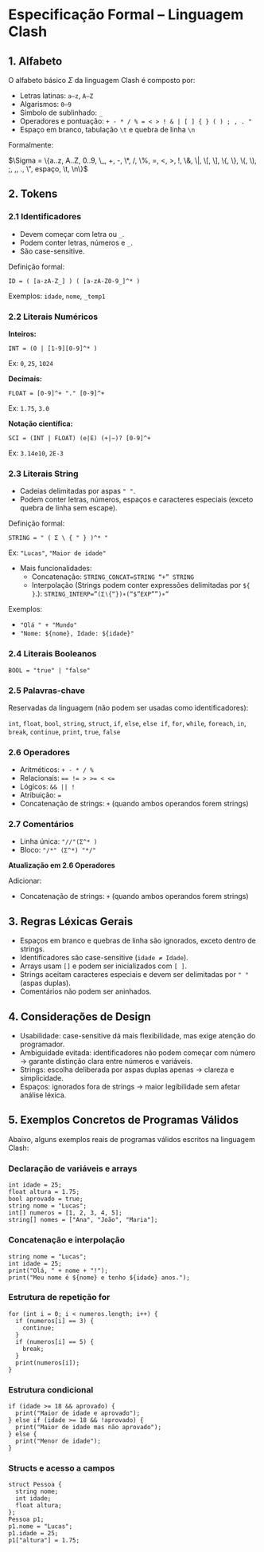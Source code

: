 # Especificação Formal – Linguagem Clash

## 1. Alfabeto

O alfabeto básico $\Sigma$ da linguagem Clash é composto por:

- Letras latinas: `a–z`, `A–Z`
- Algarismos: `0–9`
- Símbolo de sublinhado: `_`
- Operadores e pontuação: `+ - * / % = < > ! & | [ ] { } ( ) ; , . "`
- Espaço em branco, tabulação `\t` e quebra de linha `\n`

Formalmente:

$\Sigma = \{a..z, A..Z, 0..9, \_, +, -, \*, /, \%, =, <, >, !, \&, \|, \[, \], \{, \}, \(, \), ;, ,, ., \", espaço, \t, \n\}$




## 2. Tokens

### 2.1 Identificadores

- Devem começar com letra ou `_`.
- Podem conter letras, números e `_`.
- São case-sensitive.

Definição formal:

`ID = ( [a-zA-Z_] ) ( [a-zA-Z0-9_]^* )`

Exemplos: `idade`, `nome`, `_temp1`

### 2.2 Literais Numéricos

**Inteiros:**

`INT = (0 | [1-9][0-9]^* )`

Ex: `0`, `25`, `1024`

**Decimais:**

`FLOAT = [0-9]^+ "." [0-9]^+`

Ex: `1.75`, `3.0`

**Notação científica:**

`SCI = (INT | FLOAT) (e|E) (+|−)? [0-9]^+`

Ex: `3.14e10`, `2E-3`

### 2.3 Literais String

- Cadeias delimitadas por aspas `" "`.
- Podem conter letras, números, espaços e caracteres especiais (exceto quebra de linha sem escape).

Definição formal:

`STRING = " ( Σ \ { " } )^* "`

Ex: `"Lucas"`, `"Maior de idade"`

- Mais funcionalidades:
  - Concatenação: `STRING_CONCAT=STRING “+” STRING`
  - Interpolação (Strings podem conter expressões delimitadas por `${ }`.):
    `STRING_INTERP=”(Σ∖{“})∗(“$”EXP””)∗”`

Exemplos:

- `"Olá " + "Mundo"`
- `"Nome: ${nome}, Idade: ${idade}"`

### 2.4 Literais Booleanos

`BOOL = "true" | "false"`

### 2.5 Palavras-chave

Reservadas da linguagem (não podem ser usadas como identificadores):

`int`, `float`, `bool`, `string`, `struct`,
`if`, `else`, `else if`, `for`, `while`, `foreach`, `in`,
`break`, `continue`, `print`, `true`, `false`

### 2.6 Operadores

- Aritméticos: `+ - * / %`
- Relacionais: `== != > >= < <=`
- Lógicos: `&& || !`
- Atribuição: `=`
- Concatenação de strings: `+` (quando ambos operandos forem strings)

### 2.7 Comentários

- Linha única:
  `"//"(Σ^* )`
- Bloco:
  `"/*" (Σ^*) "*/"`

**Atualização em 2.6 Operadores**

Adicionar:

- Concatenação de strings: `+` (quando ambos operandos forem strings)




## 3. Regras Léxicas Gerais

- Espaços em branco e quebras de linha são ignorados, exceto dentro de strings.
- Identificadores são case-sensitive (`idade ≠ Idade`).
- Arrays usam `[]` e podem ser inicializados com `[ ]`.
- Strings aceitam caracteres especiais e devem ser delimitadas por `" "` (aspas duplas).
- Comentários não podem ser aninhados.




## 4. Considerações de Design

- Usabilidade: case-sensitive dá mais flexibilidade, mas exige atenção do programador.
- Ambiguidade evitada: identificadores não podem começar com número → garante distinção clara entre números e variáveis.
- Strings: escolha deliberada por aspas duplas apenas → clareza e simplicidade.
- Espaços: ignorados fora de strings → maior legibilidade sem afetar análise léxica.




## 5. Exemplos Concretos de Programas Válidos

Abaixo, alguns exemplos reais de programas válidos escritos na linguagem Clash:

### Declaração de variáveis e arrays

```clash
int idade = 25;
float altura = 1.75;
bool aprovado = true;
string nome = "Lucas";
int[] numeros = [1, 2, 3, 4, 5];
string[] nomes = ["Ana", "João", "Maria"];
```

### Concatenação e interpolação

```clash
string nome = "Lucas";
int idade = 25;
print("Olá, " + nome + "!");
print("Meu nome é ${nome} e tenho ${idade} anos.");
```

### Estrutura de repetição for

```clash
for (int i = 0; i < numeros.length; i++) {
  if (numeros[i] == 3) {
    continue;
  }
  if (numeros[i] == 5) {
    break;
  }
  print(numeros[i]);
}
```

### Estrutura condicional

```clash
if (idade >= 18 && aprovado) {
  print("Maior de idade e aprovado");
} else if (idade >= 18 && !aprovado) {
  print("Maior de idade mas não aprovado");
} else {
  print("Menor de idade");
}
```

### Structs e acesso a campos

```clash
struct Pessoa {
  string nome;
  int idade;
  float altura;
};
Pessoa p1;
p1.nome = "Lucas";
p1.idade = 25;
p1["altura"] = 1.75;
```


